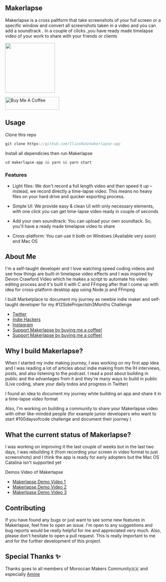 ## Makerlapse

Makerlapse is a cross paltform that take screenshots of your full screen or a specific window and convert all screenshots taken in a video and you can add a soundtrack . In a couple of clicks ,you have  ready made timelapse video of your work to share with your friends or clients


<a href="https://www.patreon.com/iliashaddad">
  <img src="https://c5.patreon.com/external/logo/become_a_patron_button@2x.png" width="160">
</a>

<a href="https://www.buymeacoffee.com/iliashaddad" target="_blank"><img src="https://cdn.buymeacoffee.com/buttons/default-orange.png" alt="Buy Me A Coffee" height="41" width="174"></a>

## Usage

Clone this repo
```javascript
git clone https://github.com/IliasHad/makerlapse-app
```

Install all dependicies then run Makerlapse
```javascript
cd makerlapse-app && yarn && yarn start
```

### Features
- Light files: We don't record a full length video and then speed it up – instead, we record directly a time-lapse video. This means no heavy files on your hard drive and quicker exporting process.

- Simple UI: We provide easy & clean UI with only necessary elements, with one click you can get time-lapse video ready in couple of seconds

- Add your own soundtrack: You can upload your own soundtack. So, you'll have a ready made timelapse video to share
- Cross-platform: You can use it both on Windows (Available very soon) and Mac OS


## About Me

I'm a self-taught developer and I love watching speed coding videos and see how things are built-in timelapse video effects and I was inspired by Devon Crawford Video which he makes a script to automate his video editing process and it's built it with C and FFmpeg after that I come up with idea for cross-platform desktop app using Node js and FFmpeg 

I built Marketplace to document my journey as newbie indie maker and self-taught developer for my #12SideProjectsIn3Months Challenge

 
* [Twitter](https://twitter.com/IliasHaddad3)
* [Indie Hackers](https://www.indiehackers.com/Iliashad/)
* [Instagram](https://www.instagram.com/iliashaddad3)
* [Support Makerlapse by buying me a coffee!](https://www.buymeacoffee.com/iliashaddad3)
* [Support Makerlapse by buying me a coffee!](https://patreon.com/iliashaddad)




## Why I build Makerlapse?
When I started my indie making journey, I was working on my first app idea and I was reading a lot of articles about indie making from the IH interviews, posts, and also listening to the podcast. I read a post about building in public and the advantages from it and they're many ways to build in public (Live coding, share your daily todos and progress in Twitter)

I found an idea to document my journey while building an app and share it in a time-lapse video format

Also, I'm working on building a community to share your Makerlapse video with other like-minded people (for example junior developers who want to start #100daysofcode challenge and document their journey )

## What the current status of Makerlapse?
I was working on improving it the last couple of weeks but in the last two days, I was rebuilding it (from recording your screen in video format to just screenshots) and I think the app is ready for early adopters but the Mac OS Catalina isn't supported yet

Demos Video of Makerlapse


* [Makerlapse Demo Video 1](https://www.youtube.com/watch?v=digvvOKY3JU)
* [Makerlapse Demo Video 2](https://www.youtube.com/watch?v=3An5knEUxQU)
* [Makerlpase Demo Video 3](https://www.youtube.com/watch?v=VoFIJV28Ez0)








##  Contributing
If you have found any bugs or just want to see some new features in Makerlapse, feel free to open an issue. I'm open to any suggestions and bug reports would be really helpful for me and appreciated very much. Also, please don't hesitate to open a pull request. This is really important to me and for the further development of this project.
## Special Thanks  ✨

Thanks goes to all members of Moroccan Makers Community🇲🇦 and especially [Amine](https://twitter.com/kytwb )




